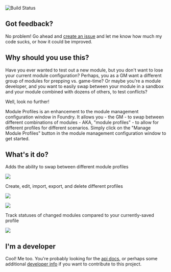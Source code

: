 ![Build Status](https://github.com/NateHawk85/module-profiles/actions/workflows/test.yml/badge.svg)

## Got feedback?

No problem! Go ahead and [create an issue](https://github.com/NateHawk85/module-profiles/issues) and let me know how much my code sucks, or how it could be 
improved.

## Why should you use this?

Have you ever wanted to test out a new module, but you don't want to lose your current module configuration? Perhaps, you as a GM want a different group of 
modules for prepping vs. game-time? Or maybe you're a module developer, and you want to easily swap between your module in a sandbox and your module combined 
with dozens of others, to test conflicts?

Well, look no further!

Module Profiles is an enhancement to the module management configuration window in Foundry. It allows you - the GM - to swap between different
combinations of modules - AKA, "module profiles" - to allow for different profiles for different scenarios. Simply click on the "Manage Module Profiles"
button in the module management configuration window to get started.

## What's it do?

Adds the ability to swap between different module profiles

![](https://github.com/NateHawk85/module-profiles/blob/master/misc/media/module-management.png)

Create, edit, import, export, and delete different profiles

![](https://github.com/NateHawk85/module-profiles/blob/master/misc/media/create-new.png)

![](https://github.com/NateHawk85/module-profiles/blob/master/misc/media/import-export.png)

Track statuses of changed modules compared to your currently-saved profile

![](https://github.com/NateHawk85/module-profiles/blob/master/misc/media/changes.png)

## I'm a developer

Cool! Me too. You're probably looking for the [api docs](https://github.com/NateHawk85/module-profiles/blob/master/documentation/api.md), or perhaps some 
additional [developer info](https://github.com/NateHawk85/module-profiles/blob/master/documentation/developer-info.md) if you want to contribute to this 
project.